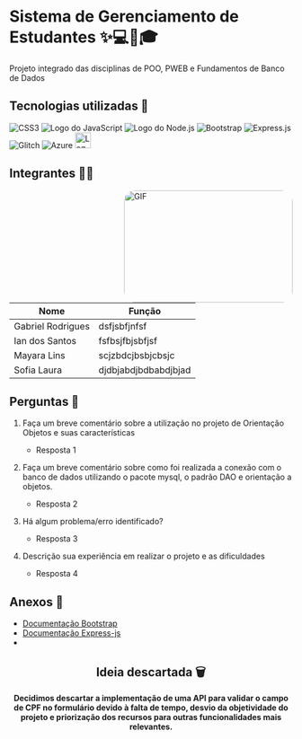 # Sistema de Gerenciamento de Estudantes ✨💻📂🎓

Projeto integrado das disciplinas de POO, PWEB e Fundamentos de Banco de Dados

## Tecnologias utilizadas 🚀

![CSS3](https://img.shields.io/badge/css3-%231572B6.svg?style=for-the-badge&logo=css3&logoColor=white)
![Logo do JavaScript](https://img.shields.io/badge/JavaScript-323330?style=for-the-badge&logo=javascript&logoColor=F7DF1E)
![Logo do Node.js](https://img.shields.io/badge/Node.js-2B8244?style=for-the-badge&logo=node.js&logoColor=white)
![Bootstrap](https://img.shields.io/badge/bootstrap-%238511FA.svg?style=for-the-badge&logo=bootstrap&logoColor=white)
![Express.js](https://img.shields.io/badge/express.js-%23404d59.svg?style=for-the-badge&logo=express&logoColor=%2361DAFB)
![Glitch](https://img.shields.io/badge/glitch-%233333FF.svg?style=for-the-badge&logo=glitch&logoColor=white)
![Azure](https://img.shields.io/badge/azure-%230072C6.svg?style=for-the-badge&logo=microsoftazure&logoColor=white)
<img src="https://www2.ifal.edu.br/acesso-a-sistemas/logo2.png/@@images/image.png" alt="Logo do Ifal" style="width:auto; height:28px;"/>

## Integrantes 🤝🏻

<img src="https://media1.giphy.com/media/v1.Y2lkPTc5MGI3NjExbmdhYm82eHVqbXp4dGJ2eXJ5YXg2MjE5cmNnaG9zMTUwOWhlMmozNyZlcD12MV9pbnRlcm5hbF9naWZfYnlfaWQmY3Q9Zw/26tn33aiTi1jkl6H6/giphy.gif" alt="GIF" style="border-radius: 20px; width: 300px; height: 200px;" align="right">

| Nome | Função |
|--------|------|
| Gabriel Rodrigues | dsfjsbfjnfsf |
| Ian dos Santos | fsfbsjfbjsbfjsf |
| Mayara Lins  | scjzbdcjbsbjcbsjc |
| Sofia Laura | djdbjabdjbdbabdjbjad | 

## Perguntas 💭
1. Faça um breve comentário sobre a utilização no projeto de Orientação Objetos e suas características
    - Resposta 1

2. Faça um breve comentário sobre como foi realizada a conexão com o banco de dados utilizando o pacote mysql, o padrão DAO e orientação a objetos. 
    - Resposta 2

3. Há algum problema/erro identificado?
    - Resposta 3

4. Descrição sua experiência em realizar o projeto e as dificuldades
    - Resposta 4

## Anexos 📌

- [Documentação Bootstrap](https://getbootstrap.com/docs/5.3/getting-started/introduction/)
- [Documentação Express-js](https://expressjs.com/)
- []()
  

<div align="center">

## Ideia descartada 🗑 

**Decidimos descartar a implementação de uma API para validar o campo de CPF no formulário devido à falta de tempo, desvio da objetividade do projeto e priorização dos recursos para outras funcionalidades mais relevantes.**

</div>
